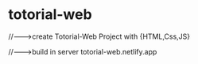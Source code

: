 # totorial-web
//--->create Totorial-Web Project with {HTML,Css,JS}


//--->build in server 
totorial-web.netlify.app
